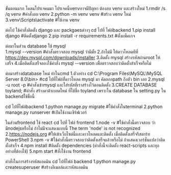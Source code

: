 ขั้นตอนแรก โคลนโปรเจคมมา โปรเจคนี้venvอาจมีปัญหา ต้องลบ venv และสร้างใหม่
1.rmdir /s /q venv #คำสั่งลบ venv
2.python -m venv venv #สร้าง venv ใหม่
3.venv\Scripts\activate #ใช้งาน venv

ต่อไป ใช้คำสั่งติดตั้ง django และ packgaesต่างๆ cd ไปที่ ไฟล์backend
1.pip install django #ติดตั้งdjango 
2.pip install -r requirements.txt #ตั้งแพ็คเกจ

ต่อมาในส่วน database ใช้ mysql  
1.mysql --version #คำสั้งตรวจสอบ mysql ว่ามีมั้ย
2.ถ้าไม่มี ให้ดาวโหลดทีที่  https://dev.mysql.com/downloads/installer
3.ติดตั้ง mysql สร้างรหัสผ่านroot ให้เสร็จ
4.เมื่อติดตั้งเสร็จลองใช้คำสั่ง mysql --version เพื่่อตรวจสอบว่าติดตั้งสำเร็จหรือไม่

ต่อมาสร้างdatabase ใหม่ ทำในcmd
1.ตัวอย่าง cd C:\Program Files\MySQL\MySQL Server 8.0\bin> #cd ไปที่ไฟล์ที่่ดาวโหลด mysql มา คัดลอกpath ถึงตัว bin เลย
2.mysql -u root -p #คำสั่งเข้าmysql และใส่รหัสที่เราสร้างไว้ตอนติดตั้ง
3.CREATE DATABASE toyland; #คำสั่ง สร้างดาต้าเบลดใหม่ ที่ใช้ชื่อ toyland เพราะใน database ใน setting.py ใน backendใช้ชื่อนี้ 

cd ไปที่ไฟล์backend 
1.python manage.py migrate #ใช้คำสั่งในterminal
2.python manage.py runserver  #เปิดใช้งานเซิร์ฟเวอร์

ในส่วนfrontend ใช้ react cd ไปที่ ไฟล์ frontend
1.node -v #ใช้คำสั่งนี้ตรวจสอบ ว่ามีnodejsหรือไม่ ถ้าไม่มีจะแสดงแบบนี้ The term 'node' is not recognized
2.https://nodejs.org #ให้เข้าเว็บไซต์นี้และดาวโหลดและติดตั้ง เมื่อติดตั้งเสร็จรีสตาร์ท PowerShell
3.npm -v #ใช้คำสั่งนี้ตรวจสอบว่าติดตั้งเสร็จแล้วหรือไม่ ถ้าแสดงเวอร์ชั่นแปลว่าติดตั้งสำเร็จ
4.npm install #ติดตั้ง dependencies (คำสั่งนี้จะติดตั้ง react-scripts และทุกอย่างที่ต้องใช้)
5.npm start #สั่งใช้งาน frontend

คำสั่งในการสร้างรหัสแอดมิน cd ไปที่ไฟล์ backend
1.python manage.py createsuperuser #สร้างอีเมลล์และรหัสแอดมิน












